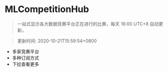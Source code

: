 # MLCompetitionHub

> 一站式显示各大数据竞赛平台正在进行的比赛，每天 16:00 UTC+8 自动更新。
  
> 更新时间: 2020-10-21T15:59:54+0800 

* 多家竞赛平台
* 多种订阅方式
* 下拉查看更多